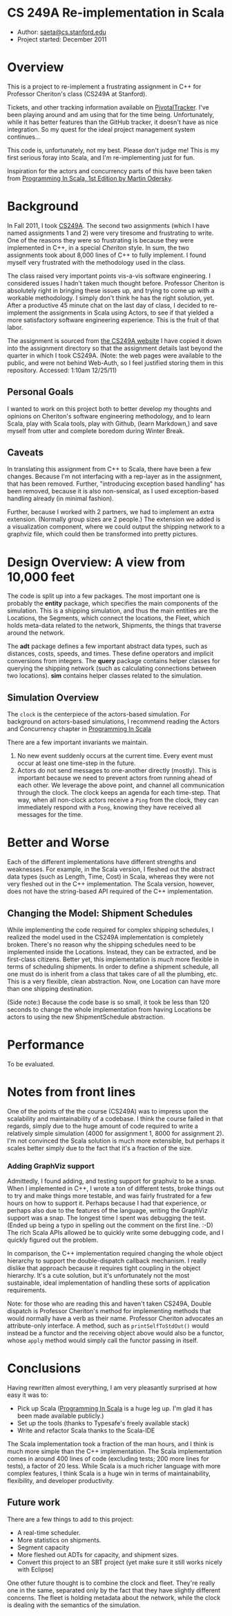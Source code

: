 # CS 249A Re-implementation in Scala #
 - Author: saeta@cs.stanford.edu
 - Project started: December 2011

# Overview #
This is a project to re-implement a frustrating assignment in C++ for Professor
Cheriton's class (CS249A at Stanford).

Tickets, and other tracking information available on [PivotalTracker][tracker].
I've been playing around and am using that for the time being. Unfortunately,
while it has better features than the GitHub tracker, it doesn't have as nice
integration. So my quest for the ideal project management system continues...

This code is, unfortunately, not my best. Please don't judge me! This is my
first serious foray into Scala, and I'm re-implementing just for fun.

Inspiration for the actors and concurrency parts of this have been taken from
[Programming In Scala, 1st Edition by Martin Odersky][pis1ed].

# Background #
In Fall 2011, I took [CS249A][cs249a]. The second two assignments (which I
have named assignments 1 and 2) were very tiresome and frustrating to write.
One of the reasons they were so frustrating is because they were implemented
in C++, in a special *Cheriton* style. In sum, the two assignments took about
8,000 lines of C++ to fully implement. I found myself very frustrated with the
methodology used in the class.

The class raised very important points vis-a-vis software engineering. I
considered issues I hadn't taken much thought before. Professor Cheriton is
absolutely right in bringing these issues up, and trying to come up with a
workable methodology. I simply don't think he has the right solution, yet.
After a productive 45 minute chat on the last day of class, I decided to
re-implement the assignments in Scala using Actors, to see if that yielded
a more satisfactory software engineering experience. This is the fruit of that
labor.

The assignment is sourced from [the CS249A website][cs249a] I have copied it
down into the assignment directory so that the assignment details last beyond
the quarter in which I took CS249A. (Note: the web pages were available to the
public, and were not behind Web-Auth, so I feel justified storing them in this
repository. Accessed: 1:10am 12/25/11)

## Personal Goals ##
I wanted to work on this project both to better develop my thoughts and
opinions on Cheriton's software engineering methodology, and to learn Scala,
play with Scala tools, play with Github, (learn Markdown,) and save myself from
utter and complete boredom during Winter Break.

## Caveats ##
In translating this assignment from C++ to Scala, there have been a few
changes. Because I'm not interfacing with a rep-layer as in the assignment,
that has been removed. Further, "introducing exception based handling" has been
removed, because it is also non-sensical, as I used exception-based handling
already (in minimal fashion).

Further, because I worked with 2 partners, we had to implement an extra
extension. (Normally group sizes are 2 people.) The extension we added is a
visualization component, where we could output the shipping network to a
graphviz file, which could then be transformed into pretty pictures.

# Design Overview: A view from 10,000 feet #
The code is split up into a few packages. The most important one is probably
the **entity** package, which specifies the main components of the simulation.
This is a shipping simulation, and thus the main entities are the Locations,
the Segments, which connect the locations, the Fleet, which holds meta-data
related to the network, Shipments, the things that traverse around the network.

The **adt** package defines a few important abstract data types, such as
distances, costs, speeds, and times. These define operators and implicit
conversions from integers. The **query** package contains helper classes for
querying the shipping network (such as calculating connections between two
locations). **sim** contains helper classes related to the simulation.

## Simulation Overview ##
The `clock` is the centerpiece of the actors-based simulation. For background
on actors-based simulations, I recommend reading the Actors and Concurrency
chapter in [Programming In Scala][pis1ed]

There are a few important invariants we maintain.

1. No new event suddenly occurs at the current time. Every event must occur
   at least one time-step in the future.
1. Actors do not send messages to one-another directly (mostly). This is
   important because we need to prevent actors from running ahead of each
   other. We leverage the above point, and channel all communication through
   the clock. The clock keeps an agenda for each time-step. That way, when
   all non-clock actors receive a `Ping` from the clock, they can immediately
   respond with a `Pong`, knowing they have received all messages for the time.

# Better and Worse #
Each of the different implementations have different strengths and weaknesses.
For example, in the Scala version, I fleshed out the abstract data types
(such as Length, Time, Cost) in Scala, whereas they were not very fleshed out
in the C++ implementation. The Scala version, however, does not have the
string-based API required of the C++ implementation.

## Changing the Model: Shipment Schedules ##
While implementing the code required for complex shipping schedules, I realized
the model used in the CS249A implementation is completely broken. There's no
reason why the shipping schedules need to be implemented inside the Locations.
Instead, they can be extracted, and be first-class citizens. Better yet, this
implementation is _much_ more flexible in terms of scheduling shipments.
In order to define a shipment schedule, all one must do is inherit from a class
that takes care of all the plumbing, etc. This is a very flexible, clean
abstraction. Now, one Location can have more than one shipping destination.

(Side note:) Because the code base is so small, it took be less than 120
seconds to change the whole implementation from having Locations be actors to
using the new ShipmentSchedule abstraction.

# Performance #
To be evaluated.

# Notes from front lines #
One of the points of the the course (CS249A) was to impress upon the
scalability and maintainability of a codebase. I think the course failed in
that regards, simply due to the huge amount of code required to write a
relatively simple simulation (4000 for assignment 1, 8000 for assignment 2).
I'm not convinced the Scala solution is much more extensible, but perhaps it
scales better simply due to the fact that it's a fraction of the size.

### Adding GraphViz support ###
Admittedly, I found adding, and testing support for graphviz to be a snap. When
I implemented in C++, I wrote a ton of different tests, broke things out to try
and make things more testable, and was fairly frustrated for a few hours on how
to support it. Perhaps because I had that experience, or perhaps also due to
the features of the language, writing the GraphViz support was a snap. The
longest time I spent was debugging the test. (Ended up being a typo in spelling
out the comment on the first line. :-D) The rich Scala APIs allowed be to
quickly write some debugging code, and I quickly figured out the problem.

In comparison, the C++ implementation required changing the whole object
hierarchy to support the double-dispatch callback mechanism. I really dislike
that approach because it requires tight coupling in the object hierarchy. It's
a cute solution, but it's unfortunately not the most sustainable, ideal
implementation of handling these sorts of application requirements.

Note: for those who are reading this and haven't taken CS249A, Double dispatch
is Professor Cheriton's method for implementing methods that would normally
have a verb as their name. Professor Cheriton advocates an attribute-only
interface. A method, such as `printSelfToStdOut()` would instead be a functor
and the receiving object above would also be a functor, whose `apply` method
would simply call the functor passing in itself.

# Conclusions #
Having rewritten almost everything, I am very pleasantly surprised at how easy
it was to:

 - Pick up Scala ([Programming In Scala][pis1ed] is a huge leg up. I'm glad it
   has been made available publicly.)
 - Set up the tools (thanks to Typesafe's freely available stack)
 - Write and refactor Scala thanks to the Scala-IDE

The Scala implementation took a fraction of the man hours, and I think is
much more simple than the C++ implementation. The Scala implementation comes in
around 400 lines of code (excluding tests; 200 more lines for tests), a factor
of 20 less. While Scala is a much richer language with more complex features, I
think Scala is a huge win in terms of maintainability, flexibility, and 
developer productivity.

## Future work ##
There are a few things to add to this project:

 - A real-time scheduler.
 - More statistics on shipments.
 - Segment capacity
 - More fleshed out ADTs for capacity, and shipment sizes. 
 - Convert this project to an SBT project (yet make sure it still works nicely
   with Eclipse)

One other future thought is to combine the clock and fleet. They're really
one in the same, separated only by the fact that they have slightly different
concerns. The fleet is holding metadata about the network, while the clock is
dealing with the semantics of the simulation.

[pis1ed]: http://www.artima.com/pins1ed/ "Programming In Scala, 1st Edition"
[cs249a]: http://cs249a.stanford.edu/ "CS 249A Website"
[tracker]: https://www.pivotaltracker.com/projects/441541 "CS249A in Scala - Tracker"
